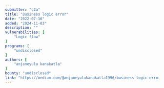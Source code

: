 ```yaml
---
submitter: "c2a"
title: "Business logic error"
date: "2022-07-16"
added: "2024-11-03"
description: ""
vulnerabilities: [
    "Logic flaw"
]
programs: [
    "undisclosed"
]
authors: [
    "anjaneyulu kanakatla"
]
bounty: "undisclosed"
link: "https://medium.com/@anjaneyulukanakatla1996/business-logic-error-6922ba75cad8"
---
```




